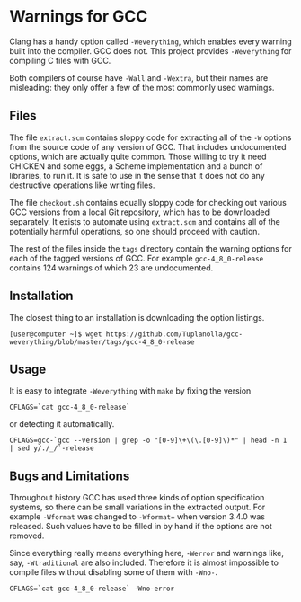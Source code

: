 # Warnings for GCC

Clang has a handy option called `-Weverything`, which
 enables every warning built into the compiler.
GCC does not.
This project provides `-Weverything` for
 compiling C files with GCC.

Both compilers of course have `-Wall` and `-Wextra`, but
 their names are misleading:
 they only offer a few of the most commonly used warnings.

## Files

The file `extract.scm` contains sloppy code for
 extracting all of the `-W` options from
 the source code of any version of GCC.
That includes undocumented options, which
 are actually quite common.
Those willing to try it need CHICKEN and some eggs,
 a Scheme implementation and a bunch of libraries, to
 run it.
It is safe to use in the sense that
 it does not do any destructive operations like
 writing files.

The file `checkout.sh` contains equally sloppy code for
 checking out various GCC versions from a local Git repository, which
 has to be downloaded separately.
It exists to automate using `extract.scm` and
 contains all of the potentially harmful operations, so
 one should proceed with caution.

The rest of the files inside the `tags` directory contain
 the warning options for
 each of the tagged versions of GCC.
For example `gcc-4_8_0-release` contains
 124 warnings of which 23 are undocumented.

## Installation

The closest thing to an installation is downloading the option listings.

    [user@computer ~]$ wget https://github.com/Tuplanolla/gcc-weverything/blob/master/tags/gcc-4_8_0-release

## Usage

It is easy to integrate `-Weverything` with `make` by fixing the version

    CFLAGS=`cat gcc-4_8_0-release`

or detecting it automatically.

    CFLAGS=gcc-`gcc --version | grep -o "[0-9]\+\(\.[0-9]\)*" | head -n 1 | sed y/./_/`-release

## Bugs and Limitations

Throughout history GCC has used three kinds of option specification systems, so
 there can be small variations in the extracted output.
For example `-Wformat` was changed to `-Wformat=` when
 version 3.4.0 was released.
Such values have to be filled in by hand if
 the options are not removed.

Since everything really means everything here, `-Werror` and
 warnings like, say, `-Wtraditional` are also included.
Therefore it is almost impossible to
 compile files without disabling some of them with `-Wno-`.

    CFLAGS=`cat gcc-4_8_0-release` -Wno-error
